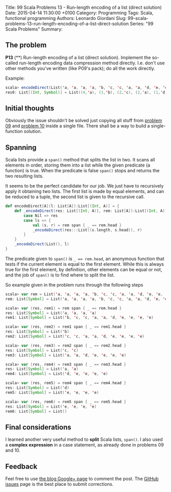 Title: 99 Scala Problems 13 - Run-length encoding of a list (direct solution)
Date: 2015-04-14 11:30:00 +0100
Category: Programming
Tags: Scala, functional programming
Authors: Leonardo Giordani
Slug: 99-scala-problems-13-run-length-encoding-of-a-list-direct-solution
Series: "99 Scala Problems"
Summary: 

## The problem

**P13** (**) Run-length encoding of a list (direct solution).
Implement the so-called run-length encoding data compression method directly. I.e. don't use other methods you've written (like P09's pack); do all the work directly.

Example:

``` scala
scala> encodeDirect(List('a, 'a, 'a, 'a, 'b, 'c, 'c, 'a, 'a, 'd, 'e, 'e, 'e, 'e))
res0: List[(Int, Symbol)] = List((4,'a), (1,'b), (2,'c), (2,'a), (1,'d), (4,'e))
```

## Initial thoughts

Obviously the issue shouldn't be solved just copying all stuff from [problem 09](/2015/04/07/99-scala-problems-09-pack-consecutive-duplicates/) and [problem 10](/2015/04/14/99-scala-problems-10-run-length-encoding-of-a-list) inside a single file. There shall be a way to build a single-function solution.

## Spanning

Scala lists provide a `span()` method that splits the list in two. It scans all elements in order, storing them into a list while the given predicate (a function) is true. When the predicate is false `span()` stops and returns the two resulting lists.

It seems to be the perfect candidate for our job. We just have to recursively apply it obtaining two lists. The first list is made by equal elements, and can be reduced to a tuple, the second list is given to the recursive call.

``` scala
def encodeDirect[A](l: List[A]):List[(Int, A)] = {
    def _encodeDirect(res: List[(Int, A)], rem: List[A]):List[(Int, A)] = rem match {
        case Nil => res
        case ls => {
            val (s, r) = rem span { _ == rem.head }
            _encodeDirect(res:::List((s.length, s.head)), r)
        }
    }
    _encodeDirect(List(), l)
} 
```

The predicate given to `span()` is `_ == rem.head`, an anonymous function that tests if the current element is equal to the first element. While this is always true for the first element, by definition, other elements can be equal or not, and the job of `span()` is to find where to split the list.

So example given in the problem runs through the following steps

``` scala
scala> var rem = List('a, 'a, 'a, 'a, 'b, 'c, 'c, 'a, 'a, 'd, 'e, 'e, 'e, 'e)
rem: List[Symbol] = List('a, 'a, 'a, 'a, 'b, 'c, 'c, 'a, 'a, 'd, 'e, 'e, 'e, 'e)

scala> var (res, rem1) = rem span { _ == rem.head }
res: List[Symbol] = List('a, 'a, 'a, 'a)
rem1: List[Symbol] = List('b, 'c, 'c, 'a, 'a, 'd, 'e, 'e, 'e, 'e)

scala> var (res, rem2) = rem1 span { _ == rem1.head }
res: List[Symbol] = List('b)
rem2: List[Symbol] = List('c, 'c, 'a, 'a, 'd, 'e, 'e, 'e, 'e)

scala> var (res, rem3) = rem2 span { _ == rem2.head }
res: List[Symbol] = List('c, 'c)
rem3: List[Symbol] = List('a, 'a, 'd, 'e, 'e, 'e, 'e)

scala> var (res, rem4) = rem3 span { _ == rem3.head }
res: List[Symbol] = List('a, 'a)
rem4: List[Symbol] = List('d, 'e, 'e, 'e, 'e)

scala> var (res, rem5) = rem4 span { _ == rem4.head }
res: List[Symbol] = List('d)
rem5: List[Symbol] = List('e, 'e, 'e, 'e)

scala> var (res, rem6) = rem5 span { _ == rem5.head }
res: List[Symbol] = List('e, 'e, 'e, 'e)
rem6: List[Symbol] = List()
```

## Final considerations

I learned another very useful method to **split** Scala lists, ``span()``. I also used a **complex expression** in a case statement, as already done in problems 09 and 10.

## Feedback

Feel free to use [the blog Google+ page](https://plus.google.com/u/0/111444750762335924049) to comment the post. The [GitHub issues](http://github.com/TheDigitalCatOnline/thedigitalcatonline.github.com/issues) page is the best place to submit corrections.
